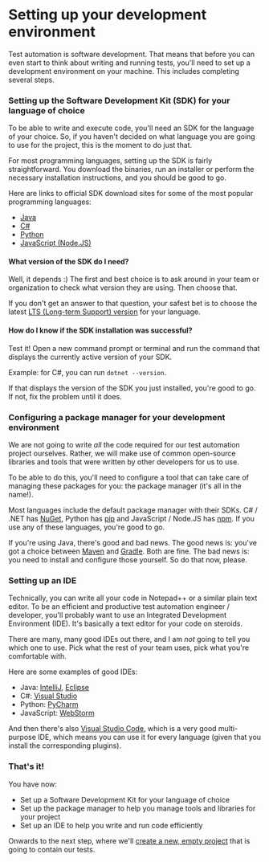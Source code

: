 # Setting up your development environment

Test automation is software development. That means that before you can even start to think about writing and running tests, you'll need to set up a development environment on your machine. This includes completing several steps.

### Setting up the Software Development Kit (SDK) for your language of choice

To be able to write and execute code, you'll need an SDK for the language of your choice. So, if you haven't decided on what language you are going to use for the project, this is the moment to do just that.

For most programming languages, setting up the SDK is fairly straightforward. You download the binaries, run an installer or perform the necessary installation instructions, and you should be good to go.

Here are links to official SDK download sites for some of the most popular programming languages:

* [Java](https://www.oracle.com/java/technologies/downloads/)
* [C#](https://dotnet.microsoft.com/en-us/download)
* [Python](https://www.python.org/downloads/)
* [JavaScript (Node.JS)](https://nodejs.org/en/download)

#### What version of the SDK do I need?

Well, it depends :) The first and best choice is to ask around in your team or organization to check what version they are using. Then choose that.

If you don't get an answer to that question, your safest bet is to choose the latest [LTS (Long-term Support) version](https://en.wikipedia.org/wiki/Long-term_support) for your language.

#### How do I know if the SDK installation was successful?

Test it! Open a new command prompt or terminal and run the command that displays the currently active version of your SDK.

Example: for C#, you can run `dotnet --version`.

If that displays the version of the SDK you just installed, you're good to go. If not, fix the problem until it does.

### Configuring a package manager for your development environment

We are not going to write _all_ the code required for our test automation project ourselves. Rather, we will make use of common open-source libraries and tools that were written by other developers for us to use.

To be able to do this, you'll need to configure a tool that can take care of managing these packages for you: the package manager (it's all in the name!).

Most languages include the default package manager with their SDKs. C# / .NET has [NuGet](https://www.nuget.org/), Python has [pip](https://pip.pypa.io/en/stable/) and JavaScript / Node.JS has [npm](https://www.npmjs.com/). If you use any of these languages, you're good to go.

If you're using Java, there's good and bad news. The good news is: you've got a choice between [Maven](https://maven.apache.org/) and [Gradle](https://gradle.org/). Both are fine. The bad news is: you need to install and configure those yourself. So do that now, please.

### Setting up an IDE

Technically, you can write all your code in Notepad++ or a similar plain text editor. To be an efficient and productive test automation engineer / developer, you'll probably want to use an Integrated Development Environment (IDE). It's basically a text editor for your code on steroids.

There are many, many good IDEs out there, and I am _not_ going to tell you which one to use. Pick what the rest of your team uses, pick what you're comfortable with.

Here are some examples of good IDEs:

* Java: [IntelliJ](https://www.jetbrains.com/idea/), [Eclipse](https://www.eclipse.org/ide/)
* C#: [Visual Studio](https://visualstudio.microsoft.com/vs/)
* Python: [PyCharm](https://www.jetbrains.com/pycharm/)
* JavaScript: [WebStorm](https://www.jetbrains.com/pycharm/)

And then there's also [Visual Studio Code](https://code.visualstudio.com/), which is a very good multi-purpose IDE, which means you can use it for every language (given that you install the corresponding plugins).

### That's it!

You have now:

* Set up a Software Development Kit for your language of choice
* Set up the package manager to help you manage tools and libraries for your project
* Set up an IDE to help you write and run code efficiently

Onwards to the next step, where we'll [create a new, empty project](01-creating-a-new-empty-project.md) that is going to contain our tests.